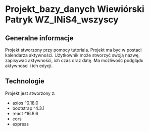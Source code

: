 # Projekt_bazy_danych Wiewiórski Patryk WZ_INiS4_wszyscy

## Generalne informacje
Projekt stworzony przy pomocy tutoriala. Projekt ma byc w postaci kalendarza aktywności. Użytkownik może stworzyć swoją nazwę,
zapisywać aktywności, ich czas oraz datę. Ma możliwość podglądu aktywności i ich edycji.

## Technologie
Projekt jest stworzony z:
* axios ^0.18.0
* bootstrap ^4.3.1
* react ^16.8.6
* cors
* express
